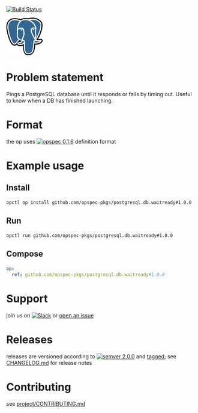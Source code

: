 [![Build Status](https://travis-ci.org/opspec-pkgs/postgresql.db.waitready.svg?branch=master)](https://travis-ci.org/opspec-pkgs/postgresql.db.waitready)

<img src="icon.svg" alt="icon" height="100px">

# Problem statement

Pings a PostgreSQL database until it responds or fails by timing out. Useful to know when a DB has finished launching.

# Format

the op uses [![opspec 0.1.6](https://img.shields.io/badge/opspec-0.1.6-brightgreen.svg?colorA=6b6b6b&colorB=fc16be)](https://opspec.io/0.1.6) definition format

# Example usage

## Install

```shell
opctl op install github.com/opspec-pkgs/postgresql.db.waitready#1.0.0
```

## Run

```
opctl run github.com/opspec-pkgs/postgresql.db.waitready#1.0.0
```

## Compose

```yaml
op:
  ref: github.com/opspec-pkgs/postgresql.db.waitready#1.0.0
```

# Support

join us on
[![Slack](https://opctl-slackin.herokuapp.com/badge.svg)](https://opctl-slackin.herokuapp.com/)
or
[open an issue](https://github.com/opspec-pkgs/postgresql.db.waitready/issues)

# Releases

releases are versioned according to
[![semver 2.0.0](https://img.shields.io/badge/semver-2.0.0-brightgreen.svg)](http://semver.org/spec/v2.0.0.html)
and [tagged](https://git-scm.com/book/en/v2/Git-Basics-Tagging); see
[CHANGELOG.md](CHANGELOG.md) for release notes

# Contributing

see
[project/CONTRIBUTING.md](https://github.com/opspec-pkgs/project/blob/master/CONTRIBUTING.md)
